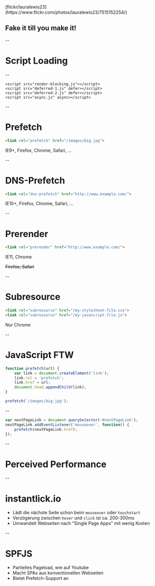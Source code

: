 <!-- .slide: data-background="assets/7515152254_020a9851b4_k.jpg" -->
<div class="attribution">[flickr/lauralewis23](https://www.flickr.com/photos/lauralewis23/7515152254/)</div>

## Fake it till you make it!


--

# Script Loading

--

<pre><code class="lang-html">&lt;script src="render-blocking.js">&lt;/script>
&lt;script src="deferred-1.js" defer>&lt;/script>
&lt;script src="deferred-2.js" defer>&lt;/script>
&lt;script src="async.js" async>&lt;/script>
</code></pre>

--

# Prefetch

```html
<link rel="prefetch" href="/images/big.jpg">
```

IE9+, Firefox, Chrome, Safari, ...

--

# DNS-Prefetch

```HTML
<link rel="dns-prefetch" href="http://www.example.com/">
```

IE10+, Firefox, Chrome, Safari, ...

--

# Prerender

```html
<link rel="prerender" href="http://www.example.com/">
```

IE11, Chrome

~~Firefox, Safari~~

--

# Subresource

```html
<link rel="subresource" href="/my-stylesheet-file.css">
<link rel="subresource" href="/my-javascript-file.js">
```

Nur Chrome

--

# JavaScript FTW

```JavaScript
function prefetch(url) {
    var link = document.createElement('link');
    link.rel = 'prefetch';
    link.href = url;
    document.head.appendChild(link);
}

prefetch('/images/big.jpg');
```

--

```JavaScript
var nextPageLink = document.querySelector('#nextPageLink');
nextPageLink.addEventListener('mouseover', function() {
    prefetch(nextPageLink.href);
});

```

--

# Perceived Performance

--

# instantlick.io

- Lädt die nächste Seite schon beim `mouseover` oder `touchstart`
- Verzögerung zwischen `hover` und `click` ist ca. 200-300ms
- Umwandelt Webseiten nach "Single Page Apps" mit wenig Kosten

--

# SPFJS

- Partielles Pageload, wie auf Youtube
- Macht SPAs aus konventionellen Webseiten
- Bietet Prefetch-Support an